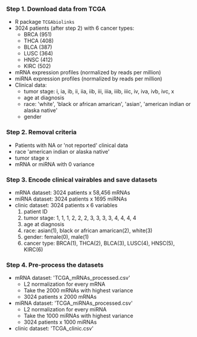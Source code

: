 ### Step 1. Download data from TCGA
- R package `TCGAbiolinks`
- 3024 patients (after step 2) with 6 cancer types:
    - BRCA (951)
    - THCA (408)
    - BLCA (387)
    - LUSC (364)
    - HNSC (412)
    - KIRC (502)
- mRNA expression profiles (normalized by reads per million)
- miRNA expression profiles (normalized by reads per million)
- Clinical data: 
    - tumor stage: i, ia, ib, ii, iia, iib, iii, iiia, iiib, iiic, iv, iva, ivb, ivc, x
    - age at diagnosis
    - race: 'white', 'black or african amarican', 'asian', 'american indian or alaska native'
    - gender

### Step 2. Removal criteria
- Patients with NA or 'not reported' clinical data
- race 'american indian or alaska native'
- tumor stage x
- mRNA or miRNA with 0 variance

### Step 3. Encode clinical vairables and save datasets
- mRNA dataset: 3024 patients x 58,456 mRNAs
- miRNA dataset: 3024 patients x 1695 miRNAs
- clinic dataset: 3024 patients x 6 variables
    1. patient ID
    2. tumor stage: 1, 1, 1, 2, 2, 2, 3, 3, 3, 3, 4, 4, 4, 4
    3. age at diagnosis
    4. race: asian(1), black or african amarican(2), white(3)
    5. gender: female(0), male(1)
    6. cancer type: BRCA(1), THCA(2), BLCA(3), LUSC(4), HNSC(5), KIRC(6)
    
### Step 4. Pre-process the datasets
- mRNA dataset: 'TCGA_mRNAs_processed.csv'
    - L2 normalization for every mRNA
    - Take the 2000 mRNAs with highest variance
    - 3024 patients x 2000 mRNAs
- miRNA dataset: 'TCGA_miRNAs_processed.csv'
    - L2 normalization for every miRNA
    - Take the 1000 miRNAs with highest variance
    - 3024 patients x 1000 miRNAs
- clinic dataset: 'TCGA_clinic.csv'
    
